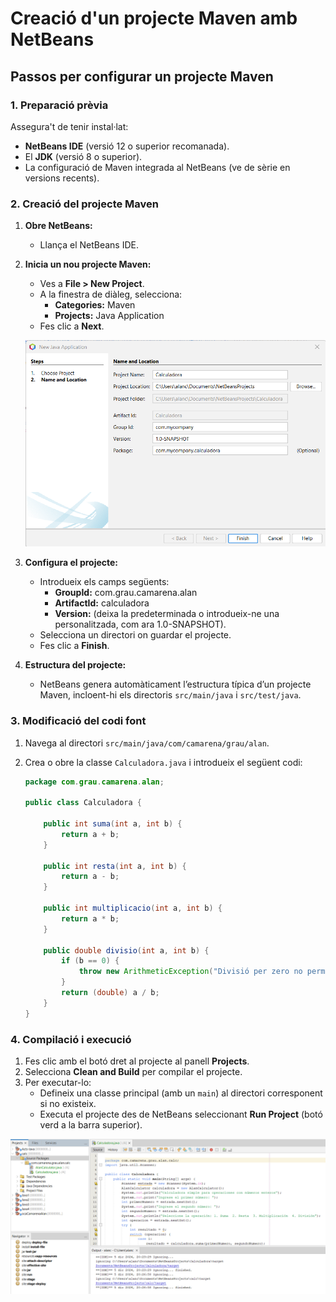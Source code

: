 
# Creació d'un projecte Maven amb NetBeans

## Passos per configurar un projecte Maven

### 1. Preparació prèvia
Assegura't de tenir instal·lat:
- **NetBeans IDE** (versió 12 o superior recomanada).
- El **JDK** (versió 8 o superior).
- La configuració de Maven integrada al NetBeans (ve de sèrie en versions recents).

### 2. Creació del projecte Maven
1. **Obre NetBeans:**
   - Llança el NetBeans IDE.



2. **Inicia un nou projecte Maven:**
   - Ves a **File > New Project**.
   - A la finestra de diàleg, selecciona:
     - **Categories:** Maven
     - **Projects:** Java Application
   - Fes clic a **Next**.

   ![alt text](<imgs/Captura de pantalla 2024-12-05 201928.png>)

3. **Configura el projecte:**
   - Introdueix els camps següents:
     - **GroupId:** com.grau.camarena.alan
     - **ArtifactId:** calculadora
     - **Version:** (deixa la predeterminada o introdueix-ne una personalitzada, com ara 1.0-SNAPSHOT).
   - Selecciona un directori on guardar el projecte.
   - Fes clic a **Finish**.

4. **Estructura del projecte:**
   - NetBeans genera automàticament l’estructura típica d’un projecte Maven, incloent-hi els directoris `src/main/java` i `src/test/java`.

### 3. Modificació del codi font
1. Navega al directori `src/main/java/com/camarena/grau/alan`.
2. Crea o obre la classe `Calculadora.java` i introdueix el següent codi:

   ```java
   package com.grau.camarena.alan;

   public class Calculadora {

       public int suma(int a, int b) {
           return a + b;
       }

       public int resta(int a, int b) {
           return a - b;
       }

       public int multiplicacio(int a, int b) {
           return a * b;
       }

       public double divisio(int a, int b) {
           if (b == 0) {
               throw new ArithmeticException("Divisió per zero no permesa.");
           }
           return (double) a / b;
       }
   }
   ```

### 4. Compilació i execució
1. Fes clic amb el botó dret al projecte al panell **Projects**.
2. Selecciona **Clean and Build** per compilar el projecte.
3. Per executar-lo:
   - Defineix una classe principal (amb un `main`) al directori corresponent si no existeix.
   - Executa el projecte des de NetBeans seleccionant **Run Project** (botó verd a la barra superior).

![alt text](<imgs/Captura de pantalla 2024-12-05 203020.png>)

